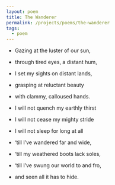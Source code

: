 ```yaml
---
layout: poem
title: The Wanderer
permalink: /projects/poems/the-wanderer
tags:
  - poem
---
```

- Gazing at the luster of our sun,
- through tired eyes, a distant hum,
- I set my sights on distant lands,
- grasping at reluctant beauty
- with clammy, calloused hands.

- I will not quench my earthly thirst
- I will not cease my mighty stride
- I will not sleep for long at all
- ‘till I’ve wandered far and wide, 
- ‘till my weathered boots lack soles,
- ‘till I’ve swung our world to and fro,
- and seen all it has to hide.
